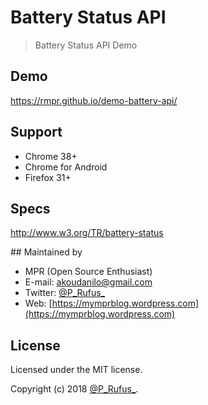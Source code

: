 # Battery Status API

> Battery Status API Demo

## Demo
https://rmpr.github.io/demo-battery-api/

## Support
- Chrome 38+
- Chrome for Android
- Firefox 31+

## Specs
http://www.w3.org/TR/battery-status

## Maintained by
- MPR (Open Source Enthusiast)
- E-mail: [akoudanilo@gmail.com](mailto:akoudanilo@gmail.com)
- Twitter: [@P_Rufus_](https://twitter.com/P_Rufus_)
- Web: [https://mymprblog.wordpress.com](https://mymprblog.wordpress.com)

## License
Licensed under the MIT license.

Copyright (c) 2018 [@P_Rufus_](https://twitter.com/P_Rufus_).

